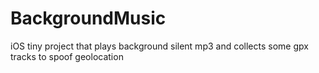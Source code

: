 # BackgroundMusic
iOS tiny project that plays background silent mp3 and collects some gpx tracks to spoof geolocation
